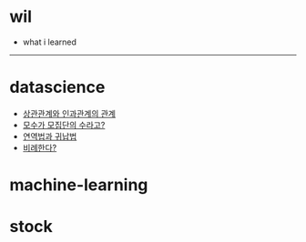 # wil
* what i learned
<hr>

# datascience
* [상관관계와 인과관계의 관계](./datascience/corrnce.md)
* [모수가 모집단의 수라고?](./datascience/parameter.md)
* [연역법과 귀납법](./datascience/reasoning.md)
* [비례한다?](./datascience/proportional.md)

<!--
* [데이터 분석이 데이터 시각화라고?](./datascience/datavisualization.md)
* [데이터 분석은 목적이 아닌 수단이다](./datascience/whatisds.md)
-->


# machine-learning
<!--
* [Confusuon-Matrix](./MLDL/confusionmatrix.md)
-->

# stock
<!--
* [NVIDIA, 하나의 주식만 가질 수 있다면](./stock/buynvda.md)
-->